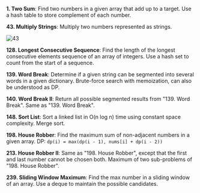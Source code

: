 **1\. Two Sum**: Find two numbers in a given array that add up to a target.
Use a hash table to store complement of each number.

**43. Multiply Strings**: Multiply two numbers represented as strings.

![43](D:\GitHub\CSharp\Algorithms\Algorithms\LeetCode\Notes\pics\43.png)

**128\. Longest Consecutive Sequence**: Find the length of the longest consecutive elements sequence of an array of integers.
Use a hash set to count from the start of a sequence.

**139\. Word Break**: Determine if a given string can be segmented into several words in a given dictionary.
Brute-force search with memoization, can also be understood as DP.

**140\. Word Break II**: Return all possible segmented results from "139. Word Break".
Same as "139. Word Break".

**148\. Sort List**: Sort a linked list in O(n log n) time using constant space complexity.
Merge sort.

**198\. House Robber**: Find the maximum sum of non-adjacent numbers in a given array.
DP: `dp(i) = max(dp(i - 1), nums[i] + dp(i - 2))`

**213\. House Robber II**: Same as "198. House Robber", except that the first and last number cannot be chosen both.
Maximum of two sub-problems of "198. House Robber".

**239\. Sliding Window Maximum**: Find the max number in a sliding window of an array.
Use a deque to maintain the possible candidates.















